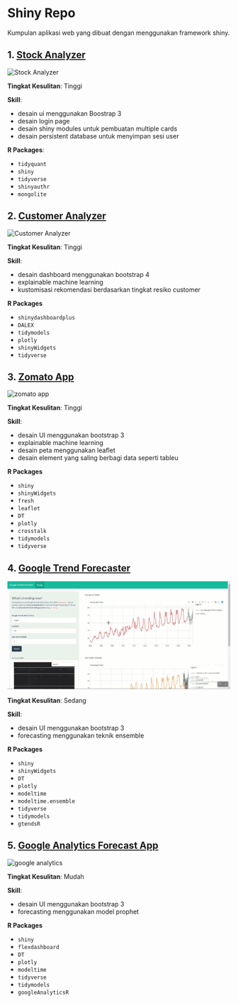 # Shiny Repo

Kumpulan aplikasi web yang dibuat dengan menggunakan framework shiny.

## 1. [Stock Analyzer](https://rosidi-second.shinyapps.io/idx_analyzer/)

![Stock Analyzer](./img/stock.gif)

**Tingkat Kesulitan**: Tinggi

**Skill**:

* desain ui menggunakan Boostrap 3
* desain login page
* desain shiny modules untuk pembuatan multiple cards
* desain persistent database untuk menyimpan sesi user

**R Packages**:

* `tidyquant`
* `shiny`
* `tidyverse`
* `shinyauthr`
* `mongolite`

## 2. [Customer Analyzer](https://rosidi-second.shinyapps.io/customer_analytics/)

![Customer Analyzer](./img/customer.gif)

**Tingkat Kesulitan**: Tinggi

**Skill**:

* desain dashboard menggunakan bootstrap 4
* explainable machine learning
* kustomisasi rekomendasi berdasarkan tingkat resiko customer

**R Packages**

* `shinydashboardplus`
* `DALEX`
* `tidymodels`
* `plotly`
* `shinyWidgets`
* `tidyverse`

## 3. [Zomato App](https://moh-rosidi.shinyapps.io/zomato_apps/)

![zomato app](./img/zomato.gif)

**Tingkat Kesulitan**: Tinggi

**Skill**:

* desain UI menggunakan bootstrap 3
* explainable machine learning
* desain peta menggunakan leaflet
* desain element yang saling berbagi data seperti tableu

**R Packages**

* `shiny`
* `shinyWidgets`
* `fresh`
* `leaflet`
* `DT`
* `plotly`
* `crosstalk`
* `tidymodels`
* `tidyverse`

## 4. [Google Trend Forecaster](https://moh-rosidi.shinyapps.io/google_trend_app/)

![google trend forecaster](./img/gtend.gif)

**Tingkat Kesulitan**: Sedang

**Skill**:

* desain UI menggunakan bootstrap 3
* forecasting menggunakan teknik ensemble

**R Packages**

* `shiny`
* `shinyWidgets`
* `DT`
* `plotly`
* `modeltime`
* `modeltime.ensemble`
* `tidyverse`
* `tidymodels`
* `gtendsR`

## 5. [Google Analytics Forecast App](https://moh-rosidi.shinyapps.io/03_ga_prophet_forecast_app/)

![google analytics](./img/ganalytics.gif)

**Tingkat Kesulitan**: Mudah

**Skill**:

* desain UI menggunakan bootstrap 3
* forecasting menggunakan model prophet

**R Packages**

* `shiny`
* `flexdashboard`
* `DT`
* `plotly`
* `modeltime`
* `tidyverse`
* `tidymodels`
* `googleAnalyticsR`

